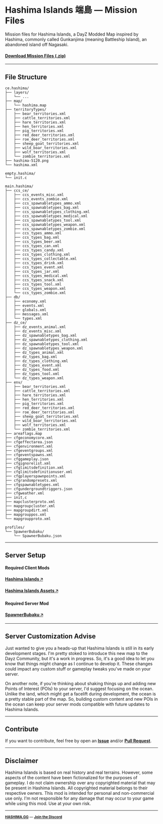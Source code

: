 # Hashima Islands 端島 — Mission Files

Mission files for Hashima Islands, a DayZ Modded Map inspired by Hashima, commonly called Gunkanjima (meaning Battleship Island), an abandoned island off Nagasaki.

#### [Download Mission Files (.zip)](https://hashima.gg)

---

## File Structure

```
ce.hashima/
├── layers/
│   └── ...
├── map/
│   └── hashima.map
├── territoryTypes/
│   ├── bear_territories.xml
│   ├── cattle_territories.xml
│   ├── hare_territories.xml
│   ├── hen_territories.xml
│   ├── pig_territories.xml
│   ├── red_deer_territories.xml
│   ├── roe_deer_territories.xml
│   ├── sheep_goat_territories.xml
│   ├── wild_boar_territories.xml
│   ├── wolf_territories.xml
│   └── zombie_territories.xml
├── hashima-5120.png
└── hashima.xml
```

```
empty.hashima/
└── init.c
```

```
main.hashima/
├── ccs_ce/
│   ├── ccs_events_misc.xml
│   ├── ccs_events_zombie.xml
│   ├── ccs_spawnabletypes_ammo.xml
│   ├── ccs_spawnabletypes_bag.xml
│   ├── ccs_spawnabletypes_clothing.xml
│   ├── ccs_spawnabletypes_medical.xml
│   ├── ccs_spawnabletypes_tool.xml
│   ├── ccs_spawnabletypes_weapon.xml
│   ├── ccs_spawnabletypes_zombie.xml
│   ├── ccs_types_ammo.xml
│   ├── ccs_types_bag.xml
│   ├── ccs_types_beer.xml
│   ├── ccs_types_can.xml
│   ├── ccs_types_candy.xml
│   ├── ccs_types_clothing.xml
│   ├── ccs_types_collectable.xml
│   ├── ccs_types_drink.xml
│   ├── ccs_types_event.xml
│   ├── ccs_types_jar.xml
│   ├── ccs_types_medical.xml
│   ├── ccs_types_snack.xml
│   ├── ccs_types_tool.xml
│   ├── ccs_types_weapon.xml
│   └── ccs_types_zombie.xml
├── db/
│   ├── economy.xml
│   ├── events.xml
│   ├── globals.xml
│   ├── messages.xml
│   └── types.xml
├── dz_ce/
│   ├── dz_events_animal.xml
│   ├── dz_events_misc.xml
│   ├── dz_spawnabletypes_bag.xml
│   ├── dz_spawnabletypes_clothing.xml
│   ├── dz_spawnabletypes_tool.xml
│   ├── dz_spawnabletypes_weapon.xml
│   ├── dz_types_animal.xml
│   ├── dz_types_bag.xml
│   ├── dz_types_clothing.xml
│   ├── dz_types_event.xml
│   ├── dz_types_food.xml
│   ├── dz_types_tool.xml
│   └── dz_types_weapon.xml
├── env/
│   ├── bear_territories.xml
│   ├── cattle_territories.xml
│   ├── hare_territories.xml
│   ├── hen_territories.xml
│   ├── pig_territories.xml
│   ├── red_deer_territories.xml
│   ├── roe_deer_territories.xml
│   ├── sheep_goat_territories.xml
│   ├── wild_boar_territories.xml
│   ├── wolf_territories.xml
│   └── zombie_territories.xml
├── areaflags.map
├── cfgeconomycore.xml
├── cfgeffectarea.json
├── cfgenvironment.xml
├── cfgeventgroups.xml
├── cfgeventspawns.xml
├── cfggameplay.json
├── cfgignorelist.xml
├── cfglimitsdefinition.xml
├── cfglimitsdefinitionuser.xml
├── cfgplayerspawnpoints.xml
├── cfgrandompresets.xml
├── cfgspawnabletypes.xml
├── cfgundergroundtriggers.json
├── cfgweather.xml
├── init.c
├── mapclusterproto.xml
├── mapgroupcluster.xml
├── mapgroupdirt.xml
├── mapgrouppos.xml
└── mapgroupproto.xml
```

```
profiles/
└── SpawnerBubaku/
    └── SpawnerBubaku.json
```
---

## Server Setup

#### Required Client Mods

**[Hashima Islands 🡥](https://steamcommunity.com/sharedfiles/filedetails/?id=2781560371)**

**[Hashima Islands Assets 🡥](https://steamcommunity.com/sharedfiles/filedetails/?id=3001202420)**

#### Required Server Mod

**[SpawnerBubaku 🡥](https://steamcommunity.com/sharedfiles/filedetails/?id=2482312670)**

---

## Server Customization Advise

Just wanted to give you a heads-up that Hashima Islands is still in its early development stages. I'm pretty stoked to introduce this new map to the Dayz Community, but it's a work in progress. So, it's a good idea to let you know that things might change as I continue to develop it. These changes could impact any custom stuff or gameplay tweaks you've made on your server.

On another note, if you're thinking about shaking things up and adding new Points of Interest (POIs) to your server, I'd suggest focusing on the ocean. Unlike the land, which might get a facelift during development, the ocean is a pretty stable part of the map. So, building custom content and new POIs in the ocean can keep your server mods compatible with future updates to Hashima Islands.

---

## Contribute

If you want to contribute, feel free by open an **[Issue](https://github.com/hashimagg/mission/issues)** and/or **[Pull Request](https://github.com/hashimagg/mission/pulls)**.

---

## Disclaimer

Hashima Islands is based on real history and real terrains. However, some aspects of the content have been fictionalized for the purposes of gameplay. I do not claim ownership over any copyrighted material that may be present in Hashima Islands. All copyrighted material belongs to their respective owners. This mod is intended for personal and non-commercial use only. I'm not responsible for any damage that may occur to your game while using this mod. Use at your own risk.

---

<small>

**[HASHIMA.GG](https://hashima.gg)** — **[Join the Discord](https://discord.gg/Uap8rwekfA)**
